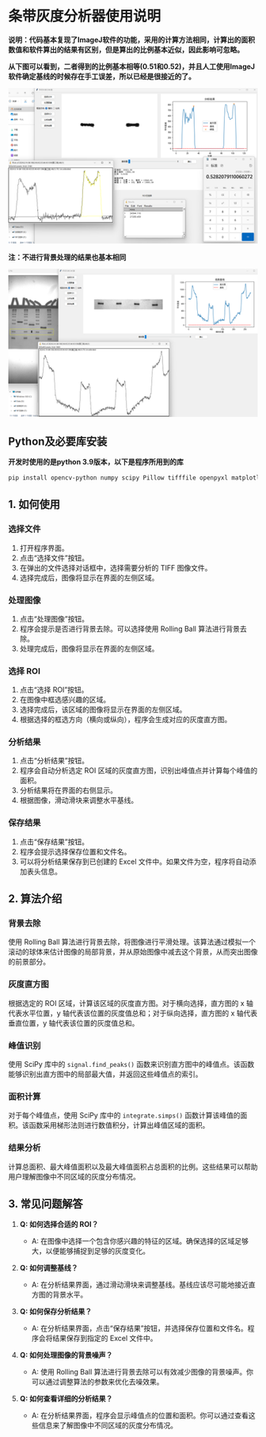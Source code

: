 # **条带灰度分析器使用说明**

**说明：代码基本复现了ImageJ软件的功能，采用的计算方法相同，计算出的面积数值和软件算出的结果有区别，但是算出的比例基本近似，因此影响可忽略。**

**从下图可以看到，二者得到的比例基本相等(0.51和0.52)，并且人工使用ImageJ软件确定基线的时候存在手工误差，所以已经是很接近的了。**

![](./img/pic1.png)

**注：不进行背景处理的结果也基本相同**

![](./img/pic2.png)

## Python及必要库安装

**开发时使用的是python 3.9版本，以下是程序所用到的库**

```bash
pip install opencv-python numpy scipy Pillow tifffile openpyxl matplotlib
```

## 1. 如何使用

### 选择文件

1. 打开程序界面。
2. 点击“选择文件”按钮。
3. 在弹出的文件选择对话框中，选择需要分析的 TIFF 图像文件。
4. 选择完成后，图像将显示在界面的左侧区域。

### 处理图像

1. 点击“处理图像”按钮。
2. 程序会提示是否进行背景去除。可以选择使用 Rolling Ball 算法进行背景去除。
3. 处理完成后，图像将显示在界面的左侧区域。

### 选择 ROI

1. 点击“选择 ROI”按钮。
2. 在图像中框选感兴趣的区域。
3. 选择完成后，该区域的图像将显示在界面的左侧区域。
4. 根据选择的框选方向（横向或纵向），程序会生成对应的灰度直方图。

### 分析结果

1. 点击“分析结果”按钮。
2. 程序会自动分析选定 ROI 区域的灰度直方图，识别出峰值点并计算每个峰值的面积。
3. 分析结果将在界面的右侧显示。
4. 根据图像，滑动滑块来调整水平基线。

### 保存结果

1. 点击“保存结果”按钮。
2. 程序会提示选择保存位置和文件名。
3. 可以将分析结果保存到已创建的 Excel 文件中。如果文件为空，程序将自动添加表头信息。

## 2. 算法介绍

### 背景去除

使用 Rolling Ball 算法进行背景去除，将图像进行平滑处理。该算法通过模拟一个滚动的球体来估计图像的局部背景，并从原始图像中减去这个背景，从而突出图像的前景部分。

### 灰度直方图

根据选定的 ROI 区域，计算该区域的灰度直方图。对于横向选择，直方图的 x 轴代表水平位置，y 轴代表该位置的灰度值总和；对于纵向选择，直方图的 x 轴代表垂直位置，y 轴代表该位置的灰度值总和。

### 峰值识别

使用 SciPy 库中的 `signal.find_peaks()` 函数来识别直方图中的峰值点。该函数能够识别出直方图中的局部最大值，并返回这些峰值点的索引。

### 面积计算

对于每个峰值点，使用 SciPy 库中的 `integrate.simps()` 函数计算该峰值的面积。该函数采用梯形法则进行数值积分，计算出峰值区域的面积。

### 结果分析

计算总面积、最大峰值面积以及最大峰值面积占总面积的比例。这些结果可以帮助用户理解图像中不同区域的灰度分布情况。

## 3. 常见问题解答

1. **Q: 如何选择合适的 ROI？**
   - A: 在图像中选择一个包含你感兴趣的特征的区域。确保选择的区域足够大，以便能够捕捉到足够的灰度变化。

2. **Q: 如何调整基线？**
   - A: 在分析结果界面，通过滑动滑块来调整基线。基线应该尽可能地接近直方图的背景水平。

3. **Q: 如何保存分析结果？**
   - A: 在分析结果界面，点击“保存结果”按钮，并选择保存位置和文件名。程序会将结果保存到指定的 Excel 文件中。

4. **Q: 如何处理图像的背景噪声？**
   - A: 使用 Rolling Ball 算法进行背景去除可以有效减少图像的背景噪声。你可以通过调整算法的参数来优化去噪效果。

5. **Q: 如何查看详细的分析结果？**
   - A: 在分析结果界面，程序会显示峰值点的位置和面积。你可以通过查看这些信息来了解图像中不同区域的灰度分布情况。
